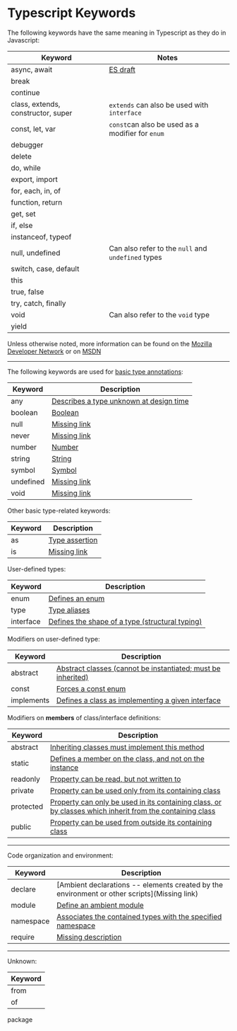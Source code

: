 # Typescript Keywords

The following keywords have the same meaning in Typescript as they do in Javascript:

Keyword | Notes
---|---
async, await | [ES draft](http://tc39.github.io/ecmascript-asyncawait/)
break | | 
continue | | 
class, extends, constructor, super | `extends` can also be used with `interface` |
const, let, var | `const`can also be used as a modifier for `enum`|
debugger | |
delete | |
do, while | |
export, import | |
for, each, in, of | |
function, return | |
get, set | |
if, else | |
instanceof, typeof | |
null, undefined | Can also refer to the `null` and `undefined` types|
switch, case, default | |
this | |
true, false | |
try, catch, finally | |
void | Can also refer to the `void` type |
yield | |

Unless otherwise noted, more information can be found on the [Mozilla Developer Network](https://developer.mozilla.org/en-US/docs/Web/JavaScript) or on [MSDN](https://msdn.microsoft.com/en-us/library/d1et7k7c%28v=vs.94%29.aspx)

---

The following keywords are used for [basic type annotations](http://www.typescriptlang.org/docs/handbook/basic-types.html):

Keyword | Description
---|---
any | [Describes a type unknown at design time](http://www.typescriptlang.org/docs/handbook/basic-types.html#any)
boolean | [Boolean](http://www.typescriptlang.org/docs/handbook/basic-types.html#boolean)
null | [Missing link]()
never | [Missing link]()
number | [Number](http://www.typescriptlang.org/docs/handbook/basic-types.html#number)
string | [String](http://www.typescriptlang.org/docs/handbook/basic-types.html#string)
symbol | [Symbol](http://www.typescriptlang.org/docs/handbook/symbols.html)
undefined | [Missing link]() 
void | [Missing link]() 


Other basic type-related keywords:

Keyword | Description
---|---
as | [Type assertion](http://www.typescriptlang.org/docs/handbook/basic-types.html#type-assetions)
is | [Missing link]()|

User-defined types:

Keyword | Description
---|---
enum | [Defines an enum](http://www.typescriptlang.org/docs/handbook/enums.html)
type | [Type aliases](http://www.typescriptlang.org/docs/handbook/advanced-types.html#type-aliases)
interface | [Defines the shape of a type (structural typing)](http://www.typescriptlang.org/docs/handbook/interfaces.html)

Modifiers on user-defined type:

Keyword | Description
---|---
abstract | [Abstract classes (cannot be instantiated; must be inherited)](http://www.typescriptlang.org/docs/handbook/classes.html#abstract-classes)
const | [Forces a const enum](http://www.typescriptlang.org/docs/handbook/enums.html)
implements | [Defines a class as implementing a given interface](http://www.typescriptlang.org/docs/handbook/interfaces.html#implementing-an-interface)

Modifiers on **members** of class/interface definitions:

Keyword | Description
---|---
abstract | [Inheriting classes must implement this method](http://www.typescriptlang.org/docs/handbook/classes.html#abstract-classes)
static | [Defines a member on the class, and not on the instance](http://www.typescriptlang.org/docs/handbook/classes.html#static-properties)
readonly | [Property can be read, but not written to](https://github.com/Microsoft/TypeScript/pull/6532)
private | [Property can be used only from its containing class](https://www.typescriptlang.org/docs/handbook/classes.html#understanding-private)
protected | [Property can only be used in its containing class, or by classes which inherit from the containing class](https://www.typescriptlang.org/docs/handbook/classes.html#understanding-protected)
public | [Property can be used from outside its containing class](https://www.typescriptlang.org/docs/handbook/classes.html#public-by-default)

---

Code organization and environment:

Keyword | Description
---|---
declare | [Ambient declarations -- elements created by the environment or other scripts](Missing link)
module | [Define an ambient module](http://www.typescriptlang.org/docs/handbook/modules.html#ambient-modules)
namespace | [Associates the contained types with the specified namespace](http://www.typescriptlang.org/docs/handbook/namespaces.html)
require | [Missing description](http://www.typescriptlang.org/docs/handbook/modules.html#export--and-import--require)

---

Unknown: 

Keyword |
---|
from| 
of| 
package
